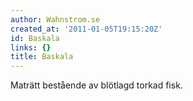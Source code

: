 ```yaml
---
author: Wahnstrom.se
created_at: '2011-01-05T19:15:20Z'
id: Baskala
links: {}
title: Baskala
---
```


Maträtt bestående av blötlagd torkad fisk.